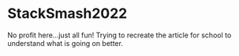 # StackSmash2022
No profit here...just all fun! Trying to recreate the article for school to understand what is going on better.
